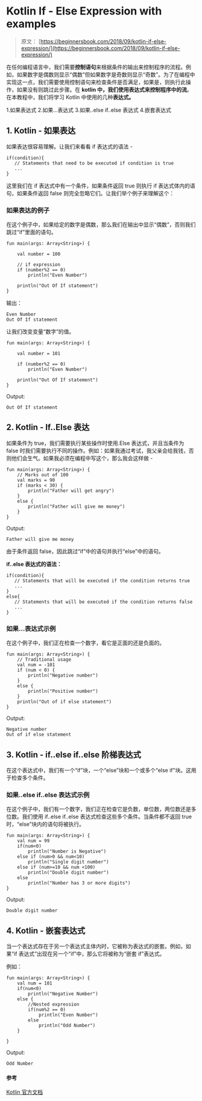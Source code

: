 # Kotlin If - Else Expression with examples

> 原文： [https://beginnersbook.com/2018/09/kotlin-if-else-expression/](https://beginnersbook.com/2018/09/kotlin-if-else-expression/)

在任何编程语言中，我们需要**控制语句**来根据条件的输出来控制程序的流程。例如，如果数字是偶数则显示“偶数”但如果数字是奇数则显示“奇数”。为了在编程中实现这一点，我们需要使用控制语句来检查条件是否满足，如果是，则执行此操作，如果没有则跳过此步骤。在 **kotlin 中，我们使用表达式来控制程序中的流**。在本教程中，我们将学习 Kotlin 中使用的几种**表达式。**

1.如果表达式
2.如果...表达式
3.如果..else if..else 表达式
4.嵌套表达式

## 1\. Kotlin - 如果表达

如果表达很容易理解。让我们来看看 if 表达式的语法 -

```
if(condition){  
   // Statements that need to be executed if condition is true 
   ...
} 

```

这里我们在 if 表达式中有一个条件，如果条件返回 true 则执行 if 表达式体内的语句，如果条件返回 false 则完全忽略它们。让我们举个例子来理解这个：

### 如果表达的例子

在这个例子中，如果给定的数字是偶数，那么我们在输出中显示“偶数”，否则我们跳过“if”里面的语句。

```
fun main(args: Array<String>) {

    val number = 100

    // if expression
    if (number%2 == 0)
        println("Even Number")

    println("Out Of If statement")
}

```

输出：

```
Even Number
Out Of If statement
```

让我们改变变量“数字”的值。

```
fun main(args: Array<String>) {

    val number = 101

    if (number%2 == 0)
        println("Even Number")

    println("Out Of If statement")
}

```

Output:

```
Out Of If statement
```

## 2\. Kotlin - If..Else 表达

如果条件为 true，我们需要执行某些操作时使用.Else 表达式，并且当条件为 false 时我们需要执行不同的操作。例如：如果我通过考试，我父亲会给我钱，否则他们会生气。如果我必须在编程中写这个，那么我会这样做 -

```
fun main(args: Array<String>) {
    // Marks out of 100
    val marks = 90
    if (marks < 30) {
        println("Father will get angry")
    }
    else {
        println("Father will give me money")
    }
}
```

Output:

```
Father will give me money
```

由于条件返回 false，因此跳过“if”中的语句并执行“else”中的语句。

**if..else 表达式的语法：**

```
if(condition){  
   // Statements that will be executed if the condition returns true 
   ...
}  
else{  
   // Statements that will be executed if the condition returns false 
   ...
}
```

### 如果...表达式示例

在这个例子中，我们正在检查一个数字，看它是正面的还是负面的。

```
fun main(args: Array<String>) {
    // Traditional usage
    val num = -101
    if (num < 0) {
        println("Negative number")
    }
    else {
        println("Positive number")
    }
    println("Out of if else statement")
}
```

Output:

```
Negative number
Out of if else statement
```

## 3\. Kotlin - if..else if..else 阶梯表达式

在这个表达式中，我们有一个“if”块，一个“else”块和一个或多个“else if”块。这用于检查多个条件。

### 如果..else if..else 表达式示例

在这个例子中，我们有一个数字，我们正在检查它是负数，单位数，两位数还是多位数。我们使用 if..else if..else 表达式检查这些多个条件。当条件都不返回 true 时，“else”块内的语句将被执行。

```
fun main(args: Array<String>) {
    val num = 99
    if(num<0)
        println("Number is Negative")
    else if (num>0 && num<10)
        println("Single digit number")
    else if (num>=10 && num <100)
        println("Double digit number")
    else
        println("Number has 3 or more digits")
}
```

Output:

```
Double digit number
```

## 4\. Kotlin - 嵌套表达式

当一个表达式存在于另一个表达式主体内时，它被称为表达式的嵌套。例如，如果“if 表达式”出现在另一个“if”中，那么它将被称为“嵌套 if”表达式。

例如：

```
fun main(args: Array<String>) {
    val num = 101
    if(num<0)
        println("Negative Number")
    else {
        //Nested expression
        if(num%2 == 0)
            println("Even Number")
        else
            println("Odd Number")
    }

}
```

Output:

```
Odd Number
```

#### 参考

[Kotlin 官方文档](https://kotlinlang.org/docs/reference/control-flow.html)